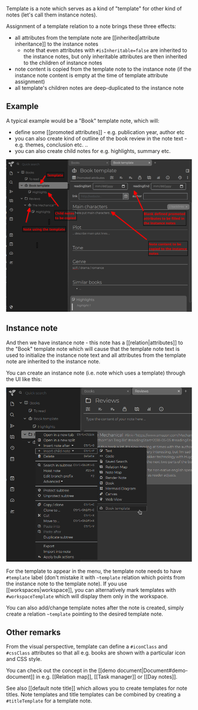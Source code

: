 Template is a note which serves as a kind of "template" for other kind of notes (let's call them instance notes). 

Assignment of a template relation to a note brings these three effects:

* all attributes from the template note are [[inherited|attribute inheritance]] to the instance notes
  * note that even attributes with `#isInheritable=false` are inherited to the instance notes, but only inheritable attributes are then inherited to the children of instance notes
* note content is copied from the template note to the instance note (if the instance note content is empty at the time of template attribute assignment)
* all template's children notes are deep-duplicated to the instance note

## Example
A typical example would be a "Book" template note, which will:

* define some [[promoted attributes]] - e.g. publication year, author etc
* you can also create kind of outline of the book review in the note text - e.g. themes, conclusion etc. ..
* you can also create child notes for e.g. highlights, summary etc.

![](images/template.png)

## Instance note

And then we have instance note - this note has a [[relation|attributes]] to the "Book" template note which will cause that the template note text is used to initialize the instance note text and all attributes from the template note are inherited to the instance note.

You can create an instance note (i.e. note which uses a template) through the UI like this:

![](images/template-create-instance-note.png)

For the template to appear in the menu, the template note needs to have `#template` label (don't mistake it with `~template` relation which points from the instance note to the template note). If you use [[workspaces|workspace]], you can alternatively mark templates with `#workspaceTemplate` which will display them only in the workspace.

You can also add/change template notes after the note is created, simply create a relation `~template` pointing to the desired template note.

## Other remarks

From the visual perspective, template can define a `#iconClass` and `#cssClass` attributes so that all e.g. books are shown with a particular icon and CSS style.

You can check out the concept in the [[demo document|Document#demo-document]] in e.g. [[Relation map]], [[Task manager]] or [[Day notes]]. 

See also [[default note title]] which allows you to create templates for note titles. Note templates and title templates can be combined by creating a `#titleTemplate` for a template note.

